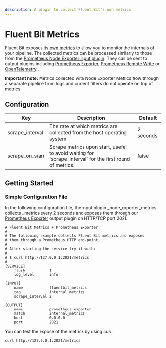 ```yaml
---
description: A plugin to collect Fluent Bit's own metrics
---
```


# Fluent Bit Metrics

Fluent Bit exposes its [own metrics](../../administration/monitoring.md) to allow you to monitor the internals of your pipeline. The collected metrics can be processed similarly to those from the [Prometheus Node Exporter input plugin](node-exporter-metrics.md). They can be sent to output plugins including [Prometheus Exporter](../outputs/prometheus-exporter.md), [Prometheus Remote Write](../outputs/prometheus-remote-write.md) or [OpenTelemetry](../outputs/opentelemetry.md)..

**Important note:** Metrics collected with Node Exporter Metrics flow through a separate pipeline from logs and current filters do not operate on top of metrics.

## Configuration

| Key               | Description                                                                                               | Default   |
| ----------------- | --------------------------------------------------------------------------------------------------------- | --------- |
| scrape\_interval  | The rate at which metrics are collected from the host operating system                                    | 2 seconds |
| scrape\_on\_start | Scrape metrics upon start, useful to avoid waiting for 'scrape\_interval' for the first round of metrics. | false     |

## Getting Started

### Simple Configuration File

In the following configuration file, the input plugin \_node\_exporter\_metrics collects \_metrics every 2 seconds and exposes them through our [Prometheus Exporter](../outputs/prometheus-exporter.md) output plugin on HTTP/TCP port 2021.

```
# Fluent Bit Metrics + Prometheus Exporter
# -------------------------------------------
# The following example collects Fluent Bit metrics and exposes
# them through a Prometheus HTTP end-point.
#
# After starting the service try it with:
#
# $ curl http://127.0.0.1:2021/metrics
#
[SERVICE]
    flush           1
    log_level       info

[INPUT]
    name            fluentbit_metrics
    tag             internal_metrics
    scrape_interval 2

[OUTPUT]
    name            prometheus_exporter
    match           internal_metrics
    host            0.0.0.0
    port            2021
```

You can test the expose of the metrics by using _curl:_

```bash
curl http://127.0.0.1:2021/metrics
```
